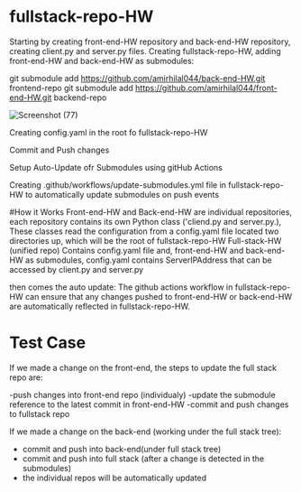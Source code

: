 # fullstack-repo-HW

Starting by creating front-end-HW repository and back-end-HW repository, creating client.py and server.py files.
Creating fullstack-repo-HW, adding front-end-HW and back-end-HW as submodules:

git submodule add https://github.com/amirhilal044/back-end-HW.git frontend-repo
git submodule add https://github.com/amirhilal044/front-end-HW.git backend-repo
              
![Screenshot (77)](https://github.com/amirhilal044/fullstack-repo-HW/assets/81297156/3c2bd527-9395-4862-8c1f-64e2ab57d419)

Creating config.yaml in the root fo fullstack-repo-HW

Commit and Push changes

Setup Auto-Update ofr Submodules using gitHub Actions

Creating .github/workflows/update-submodules.yml file in fullstack-repo-HW to automatically update submodules on push events

#How it Works
Front-end-HW and Back-end-HW are individual repositories, each repository contains its own Python class ('cliend.py and server.py.), These classes read the configuration from a config.yaml file located two directories up, which will be the root of fullstack-repo-HW
Full-stack-HW (unified repo) Contains config.yaml file and, front-end-HW and back-end-HW as submodules, config.yaml contains ServerIPAddress that can be accessed by client.py and server.py

then comes the auto update: The github actions workflow in fullstack-repo-HW can ensure that any changes pushed to front-end-HW or back-end-HW are automatically reflected in fullstack-repo-HW.


# Test Case
If we made a change on the front-end, the steps to update the full stack repo are:

-push changes into front-end repo (individualy)
-update the submodule reference to the latest commit in front-end-HW
-commit and push changes to fullstack repo

If we made a change on the back-end (working under the full stack tree):

- commit and push into back-end(under full stack tree)
- commit and push into full stack (after a change is detected in the submodules)
- the individual repos will be automatically updated
